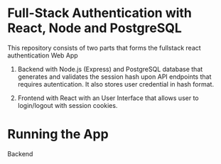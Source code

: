 # Full-Stack Authentication with React, Node and PostgreSQL 

This repository consists of two parts that forms the fullstack react authentication Web App

1. Backend with Node.js (Express) and PostgreSQL database that generates and validates the session hash upon API endpoints that requires autentication. It also stores user credential in hash format.

2. Frontend with React with an User Interface that allows user to login/logout with session cookies.

# Running the App

Backend